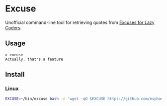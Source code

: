 
# Excuse

Unofficial command-line tool for retrieving quotes from [Excuses for Lazy Coders](http://developerexcuses.com). 

## Usage

```
> excuse
Actually, that's a feature
```

## Install

### Linux

```bash
EXCUSE=~/bin/excuse bash -c 'wget -qO $EXCUSE https://github.com/esphas/excuse/raw/master/excuse.sh && chmod 744 $EXCUSE'
```
